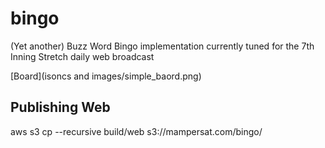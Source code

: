 # bingo

(Yet another) Buzz Word Bingo implementation currently tuned for the 7th Inning Stretch daily web broadcast

[Board](isoncs and images/simple_baord.png)
## Publishing Web
aws s3 cp --recursive build/web s3://mampersat.com/bingo/

